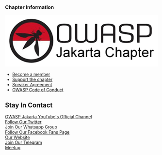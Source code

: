 ### Chapter Information

![OWASP Jakarta Chapter](owaspjkt.png
"OWASP Jakarta Chapter")

* [Become a member](https://owasp.org/membership/)
* [Support the chapter](https://owasp.org/donate/)
* [Speaker Agreement](https://owasp.org/www-policy/legal/speaker-agreement)
* [OWASP Code of Conduct](https://owasp.org/www-policy/operational/code-of-conduct)

## Stay In Contact
[OWASP Jakarta YouTube's Official Channel](https://www.youtube.com/channel/UCGdl9tpc1qZYcM3WRRFRPPA)<br>
[Follow Our Twitter](http://twitter.com/OwaspJakarta)<br>
[Join Our Whatsapp Group](https://chat.whatsapp.com/invite/KVpddPbKCTj4ErVwljbUYg)<br>
[Follow Our Facebook Fans Page](http://www.facebook.com/owaspid)<br>
[Our Website](http://www.OWASP.or.id)<br>
[Join Our Telegram](https://t.me/joinchat/IjCM_FZz5qvmoeYKca1dvg)<br>
[Meetup](https://www.meetup.com/OWASP-Jakarta-Chapter/)
